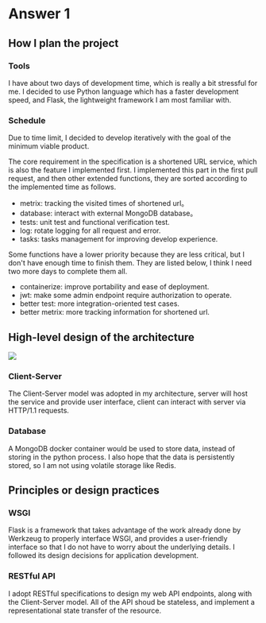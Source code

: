 # Answer 1

## How I plan the project

### Tools
I have about two days of development time, which is really a bit stressful for me. I decided to use Python language which has a faster development speed, and Flask, the lightweight framework I am most familiar with.

### Schedule
Due to time limit, I decided to develop iteratively with the goal of the minimum viable product.

The core requirement in the specification is a shortened URL service, which is also the feature I implemented first. I implemented this part in the first pull request, and then other extended functions, they are sorted according to the implemented time as follows.

- metrix: tracking the visited times of shortened url。
- database: interact with external MongoDB database。
- tests: unit test and functional verification test.
- log: rotate logging for all request and error.
- tasks: tasks management for improving develop experience.

Some functions have a lower priority because they are less critical, but I don't have enough time to finish them. They are listed below, I think I need two more days to complete them all.

- containerize: improve portability and ease of deployment.
- jwt: make some admin endpoint require authorization to operate.
- better test: more integration-oriented test cases.
- better metrix: more tracking information for shortened url.

## High-level design of the architecture

![](https://i.imgur.com/JBEXUrU.png)

### Client-Server
The Client-Server model was adopted in my architecture, server will host the service and provide user interface, client can interact with server via HTTP/1.1 requests.

### Database
A MongoDB docker container would be used to store data, instead of storing in the python process. I also hope that the data is persistently stored, so I am not using volatile storage like Redis.

## Principles or design practices

### WSGI
Flask is a framework that takes advantage of the work already done by Werkzeug to properly interface WSGI, and provides a user-friendly interface so that I do not have to worry about the underlying details. I followed its design decisions for application development.

### RESTful API
I adopt RESTful specifications to design my web API endpoints, along with the Client-Server model. All of the API shoud be stateless, and implement a representational state transfer of the resource.
